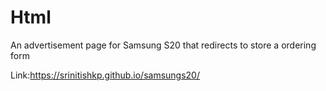 # Html
An advertisement page for Samsung S20 that redirects to store a ordering form

Link:https://srinitishkp.github.io/samsungs20/
